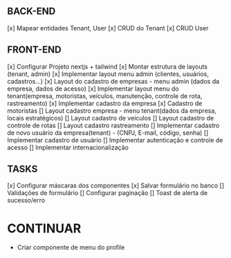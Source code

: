 ## BACK-END

[x] Mapear entidades Tenant, User
[x] CRUD do Tenant
[x] CRUD User

## FRONT-END

[x] Configurar Projeto nextjs + tailwind
[x] Montar estrutura de layouts (tenant, admin)
[x] Implementar layout menu admin (clientes, usuários, cadastros...)
[x] Layout do cadastro de empresas - menu admin (dados da empresa, dados de acesso)
[x] Implementar layout menu do tenant(empresa, motoristas, veículos, manutenção, controle de rota, rastreamento)
[x] Implementar cadastro da empresa
[x] Cadastro de motoristas
[] Layout cadastro empresa - menu tenant(dados da empresa, locais estratégicos)
[] Layout cadastro de veículos
[] Layout cadastro de controle de rotas
[] Layout cadastro rastreamento
[] Implementar cadastro de novo usuário da empresa(tenant) - (CNPJ, E-mail, código, senha)
[] Implementar cadastro de usuário
[] Implementar autenticação e controle de acesso
[] Implementar internacionalização

## TASKS

[x] Configurar máscaras dos componentes
[x] Salvar formulário no banco
[] Validações de formulário
[] Configurar paginação
[] Toast de alerta de sucesso/erro

# CONTINUAR
- Criar componente de menu do profile
